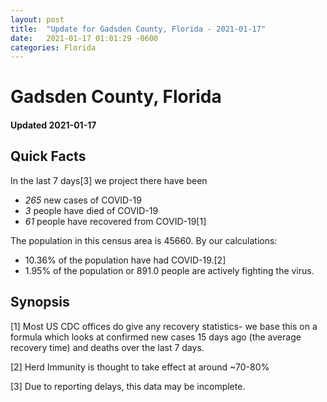 ```yaml
---
layout: post
title:  "Update for Gadsden County, Florida - 2021-01-17"
date:   2021-01-17 01:01:29 -0600
categories: Florida
---
```


# Gadsden County, Florida
#### Updated 2021-01-17

## Quick Facts

In the last 7 days[3] we project there have been
- *265* new cases of COVID-19
- *3* people have died of COVID-19
- *61* people have recovered from COVID-19[1]

The population in this census area is 45660. By our calculations:
- 10.36% of the population have had COVID-19.[2]
- 1.95% of the population or 891.0 people are actively fighting the virus.

## Synopsis




[1] Most US CDC offices do give any recovery statistics- we base this on a formula which looks at confirmed new cases
15 days ago (the average recovery time) and deaths over the last 7 days.

[2] Herd Immunity is thought to take effect at around ~70-80%

[3] Due to reporting delays, this data may be incomplete.
 
    